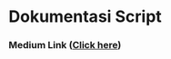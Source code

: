 # Dokumentasi Script

### Medium Link ([Click here](https://yudhistiroa31.medium.com/crawling-data-website-pdpp-kemenag-untuk-mengambil-data-pondok-pesantren-di-indonesia-f5cdc58189b)) 
